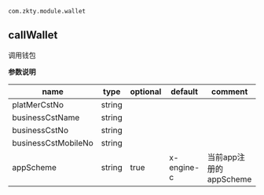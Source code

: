 
`
com.zkty.module.wallet
`



## callWallet

调用钱包

	
**参数说明**

| name                        | type      | optional | default   | comment  |
| --------------------------- | --------- | -------- | --------- |--------- |
| platMerCstNo | string |  |  |  |
| businessCstName | string |  |  |  |
| businessCstNo | string |  |  |  |
| businessCstMobileNo | string |  |  |  |
| appScheme | string | true | x-engine-c | 当前app注册的appScheme |

    